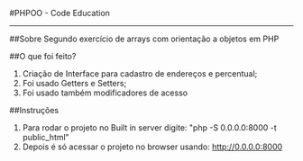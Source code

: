 #PHPOO - Code Education
***

##Sobre
Segundo exercício de arrays com orientação a objetos em PHP

##O que foi feito?
1.  Criação de Interface para cadastro de endereços e percentual;
2.  Foi usado Getters e Setters;
3.  Foi usado também modificadores de acesso

##Instruções
1. Para rodar o projeto no Built in server digite: "php -S 0.0.0.0:8000 -t public_html"
2. Depois é só acessar o projeto no browser usando: http://0.0.0.0:8000